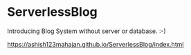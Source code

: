 # ServerlessBlog
Introducing Blog System without server or database. :-)

https://ashish123mahajan.github.io/ServerlessBlog/index.html
